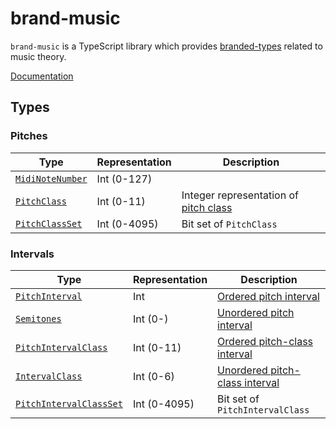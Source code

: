 # brand-music

`brand-music` is a TypeScript library which provides [branded-types](https://github.com/Microsoft/TypeScript/blob/7b48a182c05ea4dea81bab73ecbbe9e013a79e99/src/compiler/types.ts#L693-L698) related to music theory.

[Documentation](https://noriapi.github.io/brand-music/)

## Types

### Pitches

| Type                                                                                    | Representation | Description                                                                        |
| --------------------------------------------------------------------------------------- | -------------- | ---------------------------------------------------------------------------------- |
| [`MidiNoteNumber`](https://noriapi.github.io/brand-music/namespaces/MNN#midinotenumber) | Int (0-127)    |                                                                                    |
| [`PitchClass`](https://noriapi.github.io/brand-music/namespaces/PC#pitchclass)          | Int (0-11)     | Integer representation of [pitch class](https://en.wikipedia.org/wiki/Pitch_class) |
| [`PitchClassSet`](https://noriapi.github.io/brand-music/namespaces/PCS#pitchclassset)   | Int (0-4095)   | Bit set of `PitchClass`                                                            |

### Intervals

| Type                                                                                                   | Representation | Description                                                                                                                                |
| ------------------------------------------------------------------------------------------------------ | -------------- | ------------------------------------------------------------------------------------------------------------------------------------------ |
| [`PitchInterval`](https://noriapi.github.io/brand-music/namespaces/PI#pitchinterval)                   | Int            | [Ordered pitch interval](https://en.wikipedia.org/wiki/Pitch_interval#Ordered_Pitch_Interval)                                              |
| [`Semitones`](https://noriapi.github.io/brand-music/namespaces/S#semitones)                            | Int (0-)       | [Unordered pitch interval](https://en.wikipedia.org/wiki/Pitch_interval#Unordered_Pitch_Interval)                                          |
| [`PitchIntervalClass`](https://noriapi.github.io/brand-music/namespaces/PIC#pitchintervalclass)        | Int (0-11)     | [Ordered pitch-class interval](<https://en.wikipedia.org/wiki/Pitch_interval#Ordered_pitch-class_intervals_('pitch_interval_class;_PIC')>) |
| [`IntervalClass`](https://noriapi.github.io/brand-music/namespaces/IC#intervalclass)                   | Int (0-6)      | [Unordered pitch-class interval](<https://en.wikipedia.org/wiki/Pitch_interval#Unordered_pitch-class_intervals_('interval_class;_IC')>)    |
| [`PitchIntervalClassSet`](https://noriapi.github.io/brand-music/namespaces/PICS#pitchintervalclassset) | Int (0-4095)   | Bit set of `PitchIntervalClass`                                                                                                            |
